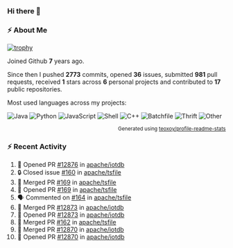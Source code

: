 ### Hi there 👋

### :zap: About Me

[![trophy](https://github-profile-trophy.vercel.app/?username=HTHou&theme=onedark)](https://github.com/ryo-ma/github-profile-trophy)
   
Joined Github **7** years ago.

Since then I pushed **2773** commits, opened **36** issues, submitted **981** pull requests, received **1** stars across **6** personal projects and contributed to **17** public repositories.

Most used languages across my projects:

![Java](https://img.shields.io/static/v1?style=flat-square&label=%E2%A0%80&color=555&labelColor=%23b07219&message=Java%EF%B8%B196.4%25)
![Python](https://img.shields.io/static/v1?style=flat-square&label=%E2%A0%80&color=555&labelColor=%233572A5&message=Python%EF%B8%B10.8%25)
![JavaScript](https://img.shields.io/static/v1?style=flat-square&label=%E2%A0%80&color=555&labelColor=%23f1e05a&message=JavaScript%EF%B8%B10.6%25)
![Shell](https://img.shields.io/static/v1?style=flat-square&label=%E2%A0%80&color=555&labelColor=%2389e051&message=Shell%EF%B8%B10.4%25)
![C++](https://img.shields.io/static/v1?style=flat-square&label=%E2%A0%80&color=555&labelColor=%23f34b7d&message=C%2B%2B%EF%B8%B10.4%25)
![Batchfile](https://img.shields.io/static/v1?style=flat-square&label=%E2%A0%80&color=555&labelColor=%23C1F12E&message=Batchfile%EF%B8%B10.3%25)
![Thrift](https://img.shields.io/static/v1?style=flat-square&label=%E2%A0%80&color=555&labelColor=%23D12127&message=Thrift%EF%B8%B10.2%25)
![Other](https://img.shields.io/static/v1?style=flat-square&label=%E2%A0%80&color=555&labelColor=%23ededed&message=Other%EF%B8%B10.4%25)

<p align="right"><sub>Generated using <a href="https://github.com/marketplace/actions/profile-readme-stats">teoxoy/profile-readme-stats</a></sub></p>


<!--![](https://github.com/HTHou/HTHou/blob/output/github-contribution-grid-snake.svg)-->

<!--![Haonan Hou's github stats](https://github-readme-stats.vercel.app/api?username=HTHou&count_private=true&show_icons=true&theme=onedark)-->

<!--![Haonan Hou's wakatime stats](https://github-readme-stats.vercel.app/api/wakatime?username=HTHou&layout=compact&theme=onedark)-->

<!--![Top Langs](https://github-readme-stats.vercel.app/api/top-langs/?username=HTHou&theme=onedark&layout=compact)-->

### :zap: Recent Activity
<!--START_SECTION:activity-->
1. 💪 Opened PR [#12876](https://github.com/apache/iotdb/pull/12876) in [apache/iotdb](https://github.com/apache/iotdb)
2. 🔒 Closed issue [#160](https://github.com/apache/tsfile/issues/160) in [apache/tsfile](https://github.com/apache/tsfile)
3. 🎉 Merged PR [#169](https://github.com/apache/tsfile/pull/169) in [apache/tsfile](https://github.com/apache/tsfile)
4. 💪 Opened PR [#169](https://github.com/apache/tsfile/pull/169) in [apache/tsfile](https://github.com/apache/tsfile)
5. 🗣 Commented on [#164](https://github.com/apache/tsfile/pull/164#issuecomment-2213141196) in [apache/tsfile](https://github.com/apache/tsfile)
6. 🎉 Merged PR [#12873](https://github.com/apache/iotdb/pull/12873) in [apache/iotdb](https://github.com/apache/iotdb)
7. 💪 Opened PR [#12873](https://github.com/apache/iotdb/pull/12873) in [apache/iotdb](https://github.com/apache/iotdb)
8. 🎉 Merged PR [#162](https://github.com/apache/tsfile/pull/162) in [apache/tsfile](https://github.com/apache/tsfile)
9. 🎉 Merged PR [#12870](https://github.com/apache/iotdb/pull/12870) in [apache/iotdb](https://github.com/apache/iotdb)
10. 💪 Opened PR [#12870](https://github.com/apache/iotdb/pull/12870) in [apache/iotdb](https://github.com/apache/iotdb)
<!--END_SECTION:activity-->

<!--
**HTHou/HTHou** is a ✨ _special_ ✨ repository because its `README.md` (this file) appears on your GitHub profile.

Here are some ideas to get you started:

- 🔭 I’m currently working on ...
- 🌱 I’m currently learning ...
- 👯 I’m looking to collaborate on ...
- 🤔 I’m looking for help with ...
- 💬 Ask me about ...
- 📫 How to reach me: ...
- 😄 Pronouns: ...
- ⚡ Fun fact: ...
-->
